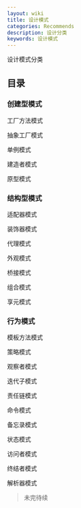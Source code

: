 ```yaml
---
layout: wiki
title: 设计模式
categories: Recommends
description: 设计分类
keywords: 设计模式
---
```

设计模式分类

## 目录

### 创建型模式
  
  工厂方法模式

  抽象工厂模式

  单例模式

  建造者模式

  原型模式

### 结构型模式

  适配器模式

  装饰器模式

  代理模式

  外观模式

  桥接模式

  组合模式

  享元模式
  
### 行为模式
  
  模板方法模式

  策略模式

  观察者模式

  迭代子模式

  责任链模式

  命令模式

  备忘录模式

  状态模式

  访问者模式

  终结者模式
  
  解析器模式

  

> 未完待续


